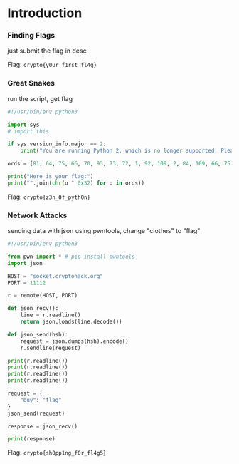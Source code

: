 # Introduction

### Finding Flags

just submit the flag in desc&#x20;

Flag: `crypto{y0ur_f1rst_fl4g}`

### Great Snakes

run the script, get flag

```py
#!/usr/bin/env python3

import sys
# import this

if sys.version_info.major == 2:
    print("You are running Python 2, which is no longer supported. Please update to Python 3.")

ords = [81, 64, 75, 66, 70, 93, 73, 72, 1, 92, 109, 2, 84, 109, 66, 75, 70, 90, 2, 92, 79]

print("Here is your flag:")
print("".join(chr(o ^ 0x32) for o in ords))
```

Flag: `crypto{z3n_0f_pyth0n}`

### Network Attacks

sending data with json using pwntools, change "clothes" to "flag"

```py
#!/usr/bin/env python3

from pwn import * # pip install pwntools
import json

HOST = "socket.cryptohack.org"
PORT = 11112

r = remote(HOST, PORT)

def json_recv():
    line = r.readline()
    return json.loads(line.decode())

def json_send(hsh):
    request = json.dumps(hsh).encode()
    r.sendline(request)

print(r.readline())
print(r.readline())
print(r.readline())
print(r.readline())

request = {
    "buy": "flag"
}
json_send(request)

response = json_recv()

print(response)
```

Flag: `crypto{sh0pp1ng_f0r_fl4g5}`
